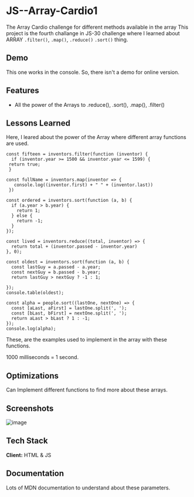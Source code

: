 # JS--Array-Cardio1
The Array Cardio challenge for different methods available in the array
This project is the fourth challange in JS-30 challenge where I learned about ARRAY ```.filter()```, ```.map()```, ```.reduce()```  ```.sort()``` thing.


## Demo

This one works in the console. So, there isn't a demo for online version.

## Features

- All the power of the Arrays to .reduce(), .sort(), .map(), .filter()

## Lessons Learned

Here, I leared about the power of the Array where different array functions are used.


```
const fifteen = inventors.filter(function (inventor) {
  if (inventor.year >= 1500 && inventor.year <= 1599) {
 return true;
 }

const fullName = inventors.map(inventor => {
   console.log((inventor.first) + " " + (inventor.last))
 })

const ordered = inventors.sort(function (a, b) {
  if (a.year > b.year) {
    return 1;
  } else {
    return -1;
  }
});

const lived = inventors.reduce((total, inventor) => {
  return total + (inventor.passed - inventor.year)
}, 0);

const oldest = inventors.sort(function (a, b) {
  const lastGuy = a.passed - a.year;
  const nextGuy = b.passed - b.year;
  return lastGuy > nextGuy ? -1 : 1;

});
console.table(oldest);

const alpha = people.sort((lastOne, nextOne) => {
  const [aLast, aFirst] = lastOne.split(', ');
  const [bLast, bFirst] = nextOne.split(', ');
  return aLast > bLast ? 1 : -1;
});
console.log(alpha);

```

These, are the examples used to implement in the array with these functions.

1000 milliseconds = 1 second.

## Optimizations

Can Implement different functions to find more about these arrays. 

## Screenshots

![image](https://user-images.githubusercontent.com/42742924/152195724-a2eb91f1-a028-4f88-b0c0-f98e39029ad6.png)

## Tech Stack

**Client:** HTML & JS

## Documentation

Lots of MDN documentation to understand about these parameters.
